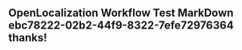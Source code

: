 <properties
ms.topic="hero-topic"
ms.test1="hero-topic"
ms.test2="test"/>

## OpenLocalization Workflow Test MarkDown ebc78222-02b2-44f9-8322-7efe72976364 thanks!
